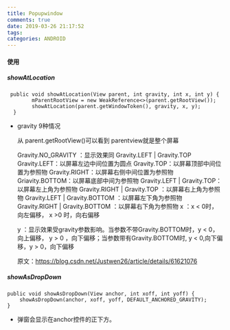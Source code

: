 ```yaml
---
title: Popupwindow
comments: true
date: 2019-03-26 21:17:52
tags:
categories: ANDROID
---
```


#### 使用

#####   showAtLocation

````
 public void showAtLocation(View parent, int gravity, int x, int y) {
        mParentRootView = new WeakReference<>(parent.getRootView());
        showAtLocation(parent.getWindowToken(), gravity, x, y);
  }
````

* gravity 9种情况

  从 parent.getRootView()可以看到 parentview就是整个屏幕

  Gravity.NO_GRAVITY ：显示效果同 Gravity.LEFT | Gravity.TOP
  Gravity.LEFT：以屏幕左边中间位置为圆点
  Gravity.TOP：以屏幕顶部中间位置为参照物
  Gravity.RIGHT：以屏幕右侧中间位置为参照物
  Griavity.BOTTOM：以屏幕底部中间为参照物
  Gravity.LEFT | Gravity.TOP：以屏幕左上角为参照物
  Gravity.RIGHT | Gravity.TOP ：以屏幕右上角为参照物
  Gravity.LEFT | Gravity.BOTTOM ：以屏幕左下角为参照物
  Gravity.RIGHT | Gravity.BOTTOM ：以屏幕右下角为参照物
  x ：x < 0时，向左偏移， x >0 时，向右偏移

  y ：显示效果受gravity参数影响。当参数不带Gravity.BOTTOM时，y < 0，向上偏移， y > 0 ，向下偏移；当参数带有Gravity.BOTTOM时, y < 0,向下偏移，y > 0，向下偏移


  原文：https://blog.csdn.net/Justwen26/article/details/61621076 


 ##### showAsDropDown

```
public void showAsDropDown(View anchor, int xoff, int yoff) {
    showAsDropDown(anchor, xoff, yoff, DEFAULT_ANCHORED_GRAVITY);
}
```

* 弹窗会显示在anchor控件的正下方。